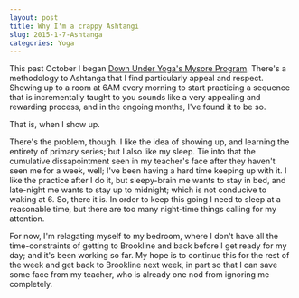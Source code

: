 ```yaml
---
layout: post
title: Why I'm a crappy Ashtangi
slug: 2015-1-7-Ashtanga
categories: Yoga
---
```


This past October I began [Down Under Yoga's Mysore
Program](http://downunderyoga.com/classes/class-descriptions/#testimonials-6). There's a
methodology to Ashtanga that I find particularly appeal and respect. 
Showing up to a room at 6AM every morning to start practicing a sequence that is
incrementally taught to you sounds like a very appealing and rewarding process,
and in the ongoing months, I've found it to be so.

That is, when I show up.

There's the problem, though. I like the idea of showing up, and learning the
entirety of primary series; but I also like my sleep. Tie into that the
cumulative dissapointment seen in my teacher's face after they haven't seen me
for a week, well; I've been having a hard time keeping up with it. I like the
practice after I do it, but sleepy-brain me wants to stay in bed, and late-night
me wants to stay up to midnight; which is not conducive to waking at 6. So,
there it is. In order to keep this going I need to sleep at a reasonable time,
but there are too many night-time things calling for my attention.

For now, I'm relagating myself to my bedroom, where I don't have all the
time-constraints of getting to Brookline and back before I get ready for my day;
and it's been working so far. My hope is to continue this for the rest of the
week and get back to Brookline next week, in part so that I can save some face
from my teacher, who is already one nod from ignoring me completely.
